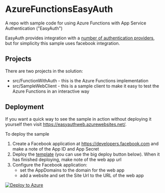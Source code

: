 # AzureFunctionsEasyAuth
A repo with sample code for using Azure Functions with App Service Authentication ("EasyAuth")

EasyAuth provides integration with a [number of authentication providers](https://docs.microsoft.com/en-us/azure/app-service/app-service-authentication-overview#documentation-and-additional-resources), but for simplicity this sample uses facebook integration.

## Projects

There are two projects in the solution:

 * src/FunctionWithAuth - this is the Azure Functions implementation
 * src/SampleWebClient - this is a sample client to make it easy to test the Azure Functions in an interactive way

## Deployment

If you want a quick way to see the sample in action without deploying it yourself then visit https://easyauthweb.azurewebsites.net/.

To deploy the sample

1. Create a Facebook application at https://developers.facebook.com and make a note of the App ID and App Secret
2. Deploy the [template](deploy/azuredeploy.json) (you can use the big deploy button below). When it has finished deploying, make note of the web app url
3. Configure the Facebook application:
    * set the AppDomains to the domain for the web app
    * add a website and set the Site Url to the URL of the web app


[![Deploy to Azure](http://azuredeploy.net/deploybutton.png)](https://portal.azure.com/#create/Microsoft.Template/uri/https%3A%2F%2Fraw.githubusercontent.com%2Fstuartleeks%2FAzureFunctionsEasyAuth%2Fmaster%2Fdeploy%2Fazuredeploy.json)